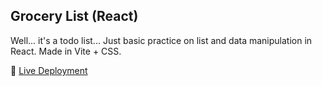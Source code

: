 ## Grocery List (React)

Well... it's a todo list... Just basic practice on list and data manipulation in React. Made in Vite + CSS.

🚀 [Live Deployment](https://main--melodious-cranachan-76e072.netlify.app/)
